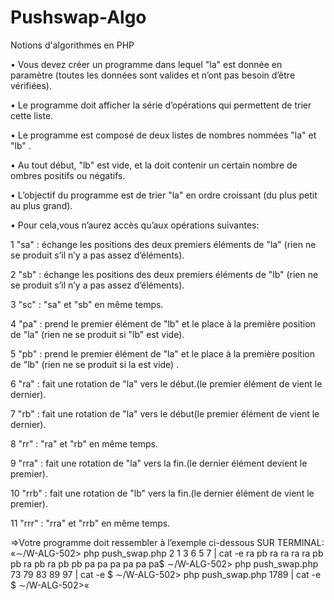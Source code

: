 # Pushswap-Algo
Notions d'algorithmes en PHP

• Vous devez créer un programme dans lequel  "la"  est donnée en paramètre (toutes les données sont valides et n’ont pas besoin d’être vérifiées).

• Le programme doit afficher la série d’opérations qui permettent de trier cette liste.

• Le programme est composé de deux listes de nombres nommées  "la"  et  "lb"  .

• Au tout début, "lb"  est vide, et la doit contenir un certain nombre de ombres positifs ou négatifs.

• L’objectif du programme est de trier  "la"   en ordre croissant (du plus petit au plus grand).

• Pour cela,vous n’aurez accès qu’aux opérations suivantes:

   1  "sa" : échange les positions des deux premiers éléments de  "la" (rien ne se produit s’il n’y a pas assez d’éléments).

   2  "sb" : échange les positions des deux premiers éléments de  "lb" (rien ne se produit s’il n’y a pas assez d’éléments).

   3  "sc" :  "sa"  et  "sb"  en même temps.

   4  "pa" : prend le premier élément de  "lb"  et le place à la première position de  "la"  (rien ne se produit si  "lb"  est        vide).

   5  "pb" : prend le premier élément de  "la"  et le place à la première position de  "lb"  (rien ne se produit si la
      est vide) .

   6  "ra" : fait une rotation de  "la"  vers le début.(le premier élément de vient le dernier).

   7  "rb"  : fait une rotation de  "la"  vers le début(le premier élément de vient le dernier).

   8  "rr" :  "ra"  et  "rb"  en même temps.

   9  "rra" : fait une rotation de  "la"  vers la fin.(le dernier élément devient le premier).

   10  "rrb" : fait une rotation de  "lb"  vers la fin.(le dernier élément de vient le premier).

   11  "rrr" :  "rra"  et  "rrb"  en même temps.
   
   =>Votre programme doit ressembler à l’exemple ci-dessous SUR TERMINAL: 
      «∼/W-ALG-502> php push_swap.php 2 1 3 6 5 7 | cat -e
      ra pb ra ra ra ra pb pb ra pb ra pb pb pa pa pa pa pa pa$
      ∼/W-ALG-502> php push_swap.php 73 79 83 89 97 | cat -e
      $
      ∼/W-ALG-502> php push_swap.php 1789 | cat -e
      $
      ∼/W-ALG-502>«
     
